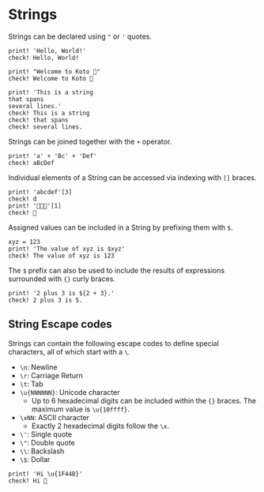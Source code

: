 # Strings

Strings can be declared using `"` or `'` quotes. 

```koto
print! 'Hello, World!'
check! Hello, World!

print! "Welcome to Koto 👋"
check! Welcome to Koto 👋

print! 'This is a string
that spans
several lines.'
check! This is a string
check! that spans
check! several lines.
```

Strings can be joined together with the `+` operator.

```koto
print! 'a' + 'Bc' + 'Def'
check! aBcDef
```

Individual elements of a String can be accessed via indexing with `[]` braces.

```koto
print! 'abcdef'[3]
check! d
print! '👋🥳😆'[1]
check! 🥳
```

Assigned values can be included in a String by prefixing them with `$`.

```koto
xyz = 123
print! 'The value of xyz is $xyz'
check! The value of xyz is 123
```

The `$` prefix can also be used to include the results of expressions surrounded with `{}` curly braces.

```koto
print! '2 plus 3 is ${2 + 3}.'
check! 2 plus 3 is 5.
```

## String Escape codes

Strings can contain the following escape codes to define special characters,
all of which start with a `\`. 

- `\n`: Newline
- `\r`: Carriage Return
- `\t`: Tab
- `\u{NNNNNN}`: Unicode character
  - Up to 6 hexadecimal digits can be included within the `{}` braces.
    The maximum value is `\u{10ffff}`.
- `\xNN`: ASCII character
  - Exactly 2 hexadecimal digits follow the `\x`.
- `\'`: Single quote
- `\"`: Double quote
- `\\`: Backslash
- `\$`: Dollar

```koto
print! 'Hi \u{1F44B}'
check! Hi 👋
```
